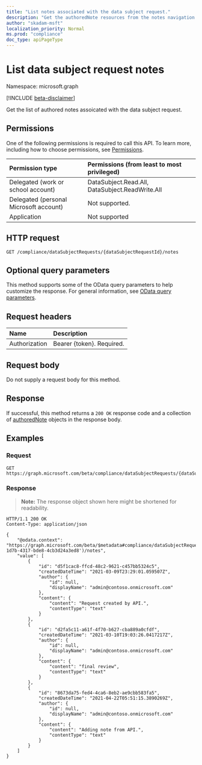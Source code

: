 ```yaml
---
title: "List notes associated with the data subject request."
description: "Get the authoredNote resources from the notes navigation property."
author: "skadam-msft"
localization_priority: Normal
ms.prod: "compliance"
doc_type: apiPageType
---
```


# List data subject request notes
Namespace: microsoft.graph

[!INCLUDE [beta-disclaimer](../../includes/beta-disclaimer.md)]

Get the list of authored notes assoicated with the data subject request. 

## Permissions
One of the following permissions is required to call this API. To learn more, including how to choose permissions, see [Permissions](/graph/permissions-reference).

|Permission type|Permissions (from least to most privileged)|
|:---|:---|
|Delegated (work or school account)|DataSubject.Read.All, DataSubject.ReadWrite.All|
|Delegated (personal Microsoft account)|Not supported.|
|Application|Not supported|

## HTTP request

<!-- {
  "blockType": "ignored"
}
-->
``` http
GET /compliance/dataSubjectRequests/{dataSubjectRequestId}/notes
```

## Optional query parameters
This method supports some of the OData query parameters to help customize the response. For general information, see [OData query parameters](/graph/query-parameters).

## Request headers
|Name|Description|
|:---|:---|
|Authorization|Bearer {token}. Required.|

## Request body
Do not supply a request body for this method.

## Response

If successful, this method returns a `200 OK` response code and a collection of [authoredNote](../resources/authorednote.md) objects in the response body.

## Examples

### Request
<!-- {
  "blockType": "request",
  "name": "list_authorednote"
}
-->
``` http
GET https://graph.microsoft.com/beta/compliance/dataSubjectRequests/{dataSubjectRequestId}/notes
```


### Response
>**Note:** The response object shown here might be shortened for readability.
<!-- {
  "blockType": "response",
  "truncated": true,
  "@odata.type": "Collection(microsoft.privacyManagement.authoredNote)"
}
-->
``` http
HTTP/1.1 200 OK
Content-Type: application/json

{
    "@odata.context": "https://graph.microsoft.com/beta/$metadata#compliance/dataSubjectRequests('77f885ac-1d7b-4317-bde8-4cb3d24a3ed8')/notes",
    "value": [
        {
            "id": "d5f1cac8-ffcd-48c2-9621-c457bb5324c5",
            "createdDateTime": "2021-03-09T23:29:01.059507Z",
            "author": {
                "id": null,
                "displayName": "admin@contoso.onmicrosoft.com"
            },
            "content": {
                "content": "Request created by API.",
                "contentType": "text"
            }
        },
        {
            "id": "d2fa5c11-a61f-4f70-b627-cba889a0cfdf",
            "createdDateTime": "2021-03-10T19:03:26.0417217Z",
            "author": {
                "id": null,
                "displayName": "admin@contoso.onmicrosoft.com"
            },
            "content": {
                "content": "final review",
                "contentType": "text"
            }
        },
        {
            "id": "8673da75-fed4-4ca6-8eb2-ae9cbb583fa5",
            "createdDateTime": "2021-04-22T05:51:15.3890269Z",
            "author": {
                "id": null,
                "displayName": "admin@contoso.onmicrosoft.com"
            },
            "content": {
                "content": "Adding note from API.",
                "contentType": "text"
            }
        }
    ]
}
```

